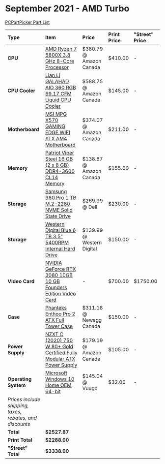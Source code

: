 # September 2021 - AMD Turbo

[PCPartPicker Part List](https://ca.pcpartpicker.com/list/2rHqrD)

| Type                                                     | Item                                                                                                                                                                                          | Price                     | Print Price | "Street" Price |
| :------------------------------------------------------- | :-------------------------------------------------------------------------------------------------------------------------------------------------------------------------------------------- | :------------------------ | :---------- | :------------- |
| **CPU**                                                  | [AMD Ryzen 7 5800X 3.8 GHz 8-Core Processor](https://ca.pcpartpicker.com/product/qtvqqs/amd-ryzen-7-5800x-38-ghz-8-core-processor-100-100000063wof)                                           | $380.79 @ Amazon Canada   | $410.00     | -              |
| **CPU Cooler**                                           | [Lian Li GALAHAD AIO 360 RGB 69.17 CFM Liquid CPU Cooler](https://ca.pcpartpicker.com/product/q2Dkcf/lian-li-galahad-aio-360-rgb-6917-cfm-liquid-cpu-cooler-galahad-aio-360-rgb-black)        | $588.75 @ Amazon Canada   | $145.00     | -              |
| **Motherboard**                                          | [MSI MPG X570 GAMING EDGE WIFI ATX AM4 Motherboard](https://ca.pcpartpicker.com/product/gwPgXL/msi-mpg-x570-gaming-edge-wifi-atx-am4-motherboard-mpg-x570-gaming-edge-wifi)                   | $374.07 @ Amazon Canada   | $211.00     | -              |
| **Memory**                                               | [Patriot Viper Steel 16 GB (2 x 8 GB) DDR4-3600 CL14 Memory](https://ca.pcpartpicker.com/product/HF6p99/patriot-viper-steel-16-gb-2-x-8-gb-ddr4-3600-cl14-memory-pvs416g360c4k)               | $138.87 @ Amazon Canada   | $155.00     | -              |
| **Storage**                                              | [Samsung 980 Pro 1 TB M.2-2280 NVME Solid State Drive](https://ca.pcpartpicker.com/product/DDWBD3/samsung-980-pro-1-tb-m2-2280-nvme-solid-state-drive-mz-v8p1t0bam)                           | $269.99 @ Dell            | $230.00     | -              |
| **Storage**                                              | [Western Digital Blue 6 TB 3.5" 5400RPM Internal Hard Drive](https://ca.pcpartpicker.com/product/Z2HRsY/western-digital-blue-6-tb-35-5400rpm-internal-hard-drive-wd60ezaz)                    | $139.99 @ Western Digital | $150.00     | -              |
| **Video Card**                                           | [NVIDIA GeForce RTX 3080 10GB 10 GB Founders Edition Video Card](https://ca.pcpartpicker.com/product/RnDkcf/nvidia-geforce-rtx-3080-10-gb-founders-edition-video-card-9001g1332530000)        | -                         | $700.00     | $1750.00       |
| **Case**                                                 | [Phanteks Enthoo Pro 2 ATX Full Tower Case](https://ca.pcpartpicker.com/product/gQWBD3/phanteks-enthoo-pro-2-atx-full-tower-case-ph-es620ptg_dbk01)                                           | $311.18 @ Newegg Canada   | $150.00     | -              |
| **Power Supply**                                         | [NZXT C (2020) 750 W 80+ Gold Certified Fully Modular ATX Power Supply](https://ca.pcpartpicker.com/product/XBzFf7/nzxt-c-750-w-80-gold-certified-fully-modular-atx-power-supply-np-c750m-us) | $179.19 @ Amazon Canada   | $105.00     | -              |
| **Operating System**                                     | [Microsoft Windows 10 Home OEM 64-bit](https://ca.pcpartpicker.com/product/wtgPxr/microsoft-os-kw900140)                                                                                      | $145.04 @ Vuugo           | $32.00      | -              |
| _Prices include shipping, taxes, rebates, and discounts_ |
| **Total**                                                | **$2527.87**                                                                                                                                                                                  |
| **Print Total**                                          | **$2288.00**                                                                                                                                                                                  |
| **"Street" Total**                                       | **$3338.00**                                                                                                                                                                                  |
